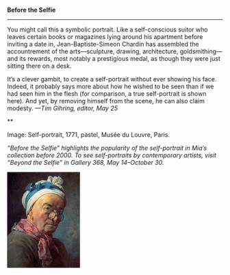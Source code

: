 **Before the Selfie**

****

 You might call this a symbolic portrait. Like a self-conscious suitor who leaves certain books or magazines lying around his apartment before inviting a date in, Jean-Baptiste-Simeon Chardin has assembled the accountrement of the arts—sculpture, drawing, architecture, goldsmithing—and its rewards, most notably a prestigious medal, as though they were just sitting there on a desk. 

It’s a clever gambit, to create a self-portrait without ever showing his face. Indeed, it probably says more about how he wished to be seen than if we had seen him in the flesh (for comparison, a true self-portrait is shown here). And yet, by removing himself from the scene, he can also claim modesty. *—Tim Gihring, editor, May 25*

**

Image: Self-portrait, 1771, pastel, Musée du Louvre, Paris.

*“Before the Selfie” highlights the popularity of the self-portrait in Mia’s collection before 2000. To see self-portraits by contemporary artists, visit “Beyond the Selfie” in Gallery 368, May 14–October 30.*

![](../images/16-5-24_52.15_BeforeSelfie_ChardinEDIT-1.jpeg)
